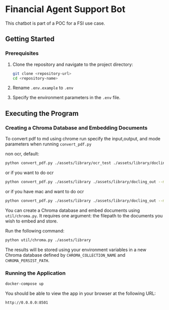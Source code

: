 # Financial Agent Support Bot

This chatbot is part of a POC for a FSI use case. 

## Getting Started

### Prerequisites

1. Clone the repository and navigate to the project directory:

   ```zsh
   git clone <repository-url>
   cd <repository-name>
   ```

2. Rename `.env.example` to  `.env`

3. Specify the environment parameters in the `.env` file.

## Executing the Program

### Creating a Chroma Database and Embedding Documents

To convert pdf to md using chrome run specify the input,output, and mode parameters when running `convert_pdf.py`

non ocr, default:
 ```zsh
python convert_pdf.py ./assets/library/ocr_test ./assets/library/docling_out/ocr
 ```

 or if you want to do ocr
 ```zsh
python convert_pdf.py ./assets/library ./assets/library/docling_out --mode ocr
 ```

 or if you have mac and want to do ocr
 ```zsh
python convert_pdf.py ./assets/library ./assets/library/docling_out --mode mac_ocr
 ```

You can create a Chroma database and embed documents using `util/chroma.py`. It requires one argument: the filepath to the documents you wish to embed and store.

Run the following command:

```zsh
python util/chroma.py ./assets/library
```

The results will be stored using your environment variables in a new Chroma database defined by `CHROMA_COLLECTION_NAME` and `CHROMA_PERSIST_PATH`.

### Running the Application

```zsh
docker-compose up
```

You should be able to view the app in your browser at the following URL:

```
http://0.0.0.0:8501
```
